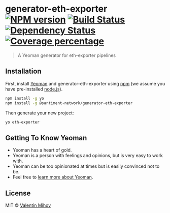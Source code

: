 # generator-eth-exporter [![NPM version][npm-image]][npm-url] [![Build Status][travis-image]][travis-url] [![Dependency Status][daviddm-image]][daviddm-url] [![Coverage percentage][coveralls-image]][coveralls-url]
> A Yeoman generator for eth-exporter pipelines

## Installation

First, install [Yeoman](http://yeoman.io) and generator-eth-exporter using [npm](https://www.npmjs.com/) (we assume you have pre-installed [node.js](https://nodejs.org/)).

```bash
npm install -g yo
npm install -g @santiment-network/generator-eth-exporter
```

Then generate your new project:

```bash
yo eth-exporter
```

## Getting To Know Yeoman

 * Yeoman has a heart of gold.
 * Yeoman is a person with feelings and opinions, but is very easy to work with.
 * Yeoman can be too opinionated at times but is easily convinced not to be.
 * Feel free to [learn more about Yeoman](http://yeoman.io/).

## License

MIT © [Valentin Mihov](https://santiment.net)


[npm-image]: https://badge.fury.io/js/generator-eth-exporter.svg
[npm-url]: https://npmjs.org/package/generator-eth-exporter
[travis-image]: https://travis-ci.com/santiment/generator-eth-exporter.svg?branch=master
[travis-url]: https://travis-ci.com/santiment/generator-eth-exporter
[daviddm-image]: https://david-dm.org/santiment/generator-eth-exporter.svg?theme=shields.io
[daviddm-url]: https://david-dm.org/santiment/generator-eth-exporter
[coveralls-image]: https://coveralls.io/repos/santiment/generator-eth-exporter/badge.svg
[coveralls-url]: https://coveralls.io/r/santiment/generator-eth-exporter
